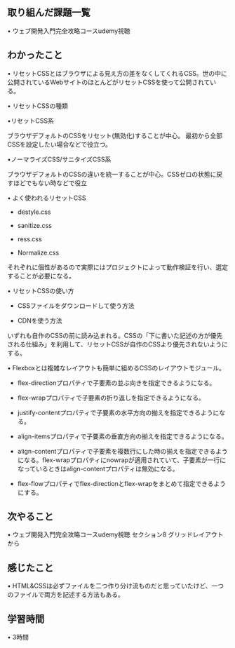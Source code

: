 ## 取り組んだ課題一覧
• ウェブ開発入門完全攻略コースudemy視聴


## わかったこと
• リセットCSSとはブラウザによる見え方の差をなくしてくれるCSS。世の中に公開されているWebサイトのほとんどがリセットCSSを使って公開されている。

• リセットCSSの種類

•リセットCSS系

ブラウザデフォルトのCSSをリセット(無効化)することが中心。
最初から全部CSSを設定したい場合などで役立つ。

•ノーマライズCSS/サニタイズCSS系

ブラウザデフォルトのCSSの違いを統一することが中心。CSSゼロの状態に戻すほどでもない時などで役立

• よく使われるリセットCSS

* destyle.css

* sanitize.css

* ress.css

* Normalize.css

それぞれに個性があるので実際にはプロジェクトによって動作検証を行い、選定することが必要になる。

• リセットCSSの使い方

* CSSファイルをダウンロードして使う方法

* CDNを使う方法

いずれも自作のCSSの前に読み込まれる。CSSの「下に書いた記述の方が優先される仕組み」を利用して、リセットCSSが自作のCSSより優先されないようにする。

• Flexboxとは複雑なレイアウトも簡単に組めるCSSのレイアウトモジュール。

* flex-directionプロパティで子要素の並ぶ向きを指定できるようになる。

* flex-wrapプロパティで子要素の折り返しを指定できるようになる。

* justify-contentプロパティで子要素の水平方向の揃えを指定できるようになる。

* align-itemsプロパティで子要素の垂直方向の揃えを指定できるようになる。

* align-contentプロパティで子要素を複数行にした時の揃えを指定できるようになる。flex-wrapプロパティにnowrapが適用されていて、子要素が一行になっているときはalign-contentプロパティは無効になる。

* flex-flowプロパティでflex-directionとflex-wrapをまとめて指定できるようにする。


## 次やること
• ウェブ開発入門完全攻略コースudemy視聴
セクション8 グリッドレイアウトから

## 感じたこと
• HTML&CSSは必ずファイルを二つ作り分け流ものだと思っていたけど、一つのファイルで両方を記述する方法もある。


## 学習時間
• 3時間
